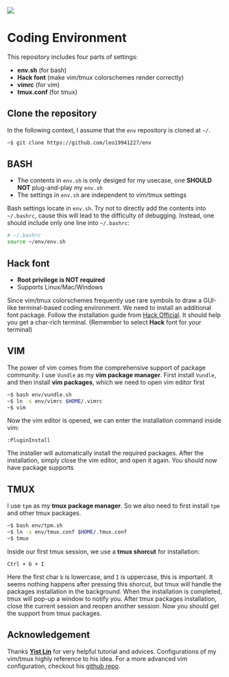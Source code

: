 ![](https://i.imgur.com/xUB5R9w.png)

# Coding Environment
This repository includes four parts of settings:
- **env.sh** (for bash)
- **Hack font** (make vim/tmux colorschemes render correctly)
- **vimrc** (for vim)
- **tmux.conf** (for tmux)


## Clone the repository
In the following context, I assume that the `env` repository is cloned at `~/`.

```bash
~$ git clone https://github.com/leo19941227/env
```


## BASH
- The contents in `env.sh` is only desiged for my usecase, one **SHOULD NOT** plug-and-play my `env.sh`
- The settings in `env.sh` are independent to vim/tmux settings

Bash settings locate in `env.sh`. Try not to directly add the contents into `~/.bashrc`, cause this will lead to the difficulty of debugging. Instead, one should include only one line into `~/.bashrc`:

```bash
# ~/.bashrc
source ~/env/env.sh
```


## Hack font
- **Root privilege is NOT required**
- Supports Linux/Mac/Windows

Since vim/tmux colorschemes frequently use rare symbols to draw a GUI-like terminal-based coding environment. We need to install an additional font package. Follow the installation guide from [Hack Official](https://github.com/source-foundry/Hack). It should help you get a char-rich terminal. (Remember to select **Hack** font for your terminal)


## VIM
The power of vim comes from the comprehensive support of package community. I use `Vundle` as my **vim package manager**. First install `Vundle`, and then install **vim packages**, which we need to open vim editor first

```bash
~$ bash env/vundle.sh
~$ ln -s env/vimrc $HOME/.vimrc
~$ vim
```

Now the vim editor is opened, we can enter the installation command inside vim:

```vim
:PluginInstall
```

The installer will automatically install the required packages. After the installation, simply close the vim editor, and open it again. You should now have package supports


## TMUX
I use `tpm` as my **tmux package manager**. So we also need to first install `tpm` and other tmux packages.

```bash
~$ bash env/tpm.sh
~$ ln -s env/tmux.conf $HOME/.tmux.conf
~$ tmux
```

Inside our first tmux session, we use a **tmux shorcut** for installation:

```
Ctrl + b + I
```

Here the first char `b` is lowercase, and `I` is uppercase, this is important. It seems nothing happens after pressing this shorcut, but tmux will handle the packages installation in the background. When the installation is completed, tmux will pop-up a window to notify you. After tmux packages installation, close the current session and reopen another session. Now you should get the support from tmux packages.


## Acknowledgement
Thanks [**Yist Lin**](https://github.com/yistLin) for very helpful tutorial and advices. Configurations of my vim/tmux highly reference to his idea. For a more advanced vim configuration, checkout his [github repo](https://github.com/yistLin/vimconfig).

